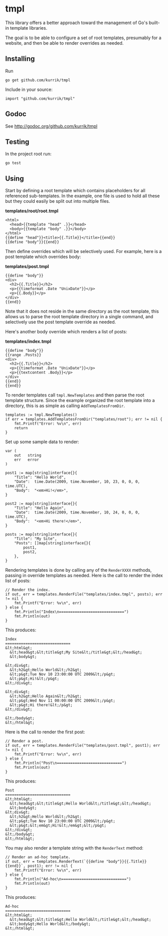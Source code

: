 tmpl
====
This library offers a better approach toward the management of Go's built-in
template libraries.

The goal is to be able to configure a set of root templates, presumably for
a website, and then be able to render overrides as needed.

Installing
----------
Run

    go get github.com/kurrik/tmpl

Include in your source:

    import "github.com/kurrik/tmpl"

Godoc
-----
See http://godoc.org/github.com/kurrik/tmpl

Testing
-------
In the project root run:

    go test

Using
-----

Start by defining a root template which contains placeholders for all
referenced sub-templates.  In the example, one file is used to hold all these
but they could easily be split out into multiple files.

**templates/root/root.tmpl**

    <html>
      <head>{{template "head" .}}</head>
      <body>{{template "body" .}}</body>
    </html>
    {{define "head"}}<title>{{.Title}}</title>{{end}}
    {{define "body"}}{{end}}

Then define overrides which will be selectively used.  For example, here is
a post template which overrides body:

**templates/post.tmpl**

    {{define "body"}}
    <div>
      <h2>{{.Title}}</h2>
      <p>{{timeformat .Date "UnixDate"}}</p>
      <p>{{.Body}}</p>
    </div>
    {{end}}

Note that it does not reside in the same directory as the root template, this
allows us to parse the root template directory in a single command, and
selectively use the post template override as needed.

Here's another body override which renders a list of posts:

**templates/index.tmpl**

    {{define "body"}}
    {{range .Posts}}
    <div>
      <h2>{{.Title}}</h2>
      <p>{{timeformat .Date "UnixDate"}}</p>
      <p>{{textcontent .Body}}</p>
    </div>
    {{end}}
    {{end}}

To render templates call `tmpl.NewTemplates` and then parse the root template
structure.  Since the example organized the root template into a directory,
this is as simple as calling `AddTemplatesFromDir`.

	templates := tmpl.NewTemplates()
	if err = templates.AddTemplatesFromDir("templates/root"); err != nil {
		fmt.Printf("Error: %v\n", err)
		return
	}

Set up some sample data to render:

	var (
		out   string
		err   error
	)

	post1 := map[string]interface{}{
		"Title": "Hello World",
		"Date":  time.Date(2009, time.November, 10, 23, 0, 0, 0, time.UTC),
		"Body":  "<em>Hi!</em>",
	}

	post2 := map[string]interface{}{
		"Title": "Hello Again",
		"Date":  time.Date(2009, time.November, 10, 24, 0, 0, 0, time.UTC),
		"Body":  "<em>Hi there!</em>",
	}

	posts := map[string]interface{}{
		"Title": "My Site",
		"Posts": []map[string]interface{}{
			post1,
			post2,
		},
	}

Rendering templates is done by calling any of the `RenderXXXX` methods,
passing in override templates as needed.  Here is the call to render the
index list of posts:

	// Render the index.
	if out, err = templates.RenderFile("templates/index.tmpl", posts); err != nil {
		fmt.Printf("Error: %v\n", err)
	} else {
		fmt.Println("Index\n=============================")
		fmt.Println(out)
	}

This produces:

    Index
    =============================
    &lt;html&gt;
      &lt;head&gt;&lt;title&gt;My Site&lt;/title&gt;&lt;/head&gt;
      &lt;body&gt;

    &lt;div&gt;
      &lt;h2&gt;Hello World&lt;/h2&gt;
      &lt;p&gt;Tue Nov 10 23:00:00 UTC 2009&lt;/p&gt;
      &lt;p&gt;Hi!&lt;/p&gt;
    &lt;/div&gt;

    &lt;div&gt;
      &lt;h2&gt;Hello Again&lt;/h2&gt;
      &lt;p&gt;Wed Nov 11 00:00:00 UTC 2009&lt;/p&gt;
      &lt;p&gt;Hi there!&lt;/p&gt;
    &lt;/div&gt;

    &lt;/body&gt;
    &lt;/html&gt;

Here is the call to render the first post:

	// Render a post.
	if out, err = templates.RenderFile("templates/post.tmpl", post1); err != nil {
		fmt.Printf("Error: %v\n", err)
	} else {
		fmt.Println("Post\n=============================")
		fmt.Println(out)
	}

This produces:

    Post
    =============================
    &lt;html&gt;
      &lt;head&gt;&lt;title&gt;Hello World&lt;/title&gt;&lt;/head&gt;
      &lt;body&gt;
    &lt;div&gt;
      &lt;h2&gt;Hello World&lt;/h2&gt;
      &lt;p&gt;Tue Nov 10 23:00:00 UTC 2009&lt;/p&gt;
      &lt;p&gt;&lt;em&gt;Hi!&lt;/em&gt;&lt;/p&gt;
    &lt;/div&gt;
    &lt;/body&gt;
    &lt;/html&gt;

You may also render a template string with the `RenderText` method:

	// Render an ad-hoc template.
	if out, err = templates.RenderText(`{{define "body"}}{{.Title}}{{end}}`, post1); err != nil {
		fmt.Printf("Error: %v\n", err)
	} else {
		fmt.Println("Ad-hoc\n=============================")
		fmt.Println(out)
	}

This produces:

    Ad-hoc
    =============================
    &lt;html&gt;
      &lt;head&gt;&lt;title&gt;Hello World&lt;/title&gt;&lt;/head&gt;
      &lt;body&gt;Hello World&lt;/body&gt;
    &lt;/html&gt;
